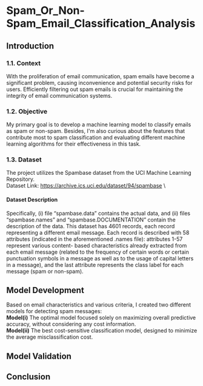 # Spam_Or_Non-Spam_Email_Classification_Analysis
## Introduction
### 1.1. Context
With the proliferation of email communication, spam emails have become a significant problem, causing inconvenience and potential security risks for users. Efficiently filtering out spam emails is crucial for maintaining the integrity of email communication systems.

### 1.2. Objective
My primary goal is to develop a machine learning model to classify emails as spam or non-spam.
Besides, I'm also curious about the features that contribute most to spam classification and evaluating different machine learning algorithms for their effectiveness in this task.
### 1.3. Dataset
The project utilizes the Spambase dataset from the UCI Machine Learning Repository.\
Dataset Link: https://archive.ics.uci.edu/dataset/94/spambase    \

#### Dataset Description 
Specifically, (i) file “spambase.data” contains the actual data, and (ii) files “spambase.names” and “spambase.DOCUMENTATION” contain the description of the data.
This dataset has 4601 records, each record representing a different email message. Each record is described
with 58 attributes (indicated in the aforementioned .names file): attributes 1-57 represent various content-
based characteristics already extracted from each email message (related to the frequency of certain words
or certain punctuation symbols in a message as well as to the usage of capital letters in a message), and the last attribute represents the class label for each message (spam or non-spam).

## Model Development
Based on email characteristics and various criteria, I created two different models for detecting spam messages:\
**Model(i)** The optimal model focused solely on maximizing overall predictive accuracy, without considering any cost information.\
**Model(ii)** The best cost-sensitive classification model, designed to minimize the average misclassification cost.

## Model Validation


## Conclusion
